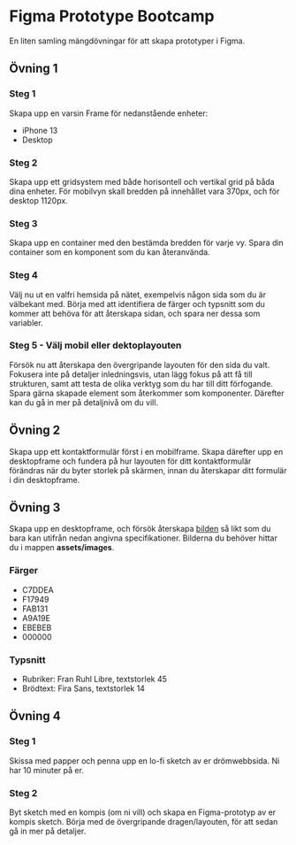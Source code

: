 # Figma Prototype Bootcamp
En liten samling mängdövningar för att skapa prototyper i Figma.

## Övning 1

### Steg 1

Skapa upp en varsin Frame för nedanstående enheter:

* iPhone 13
* Desktop

### Steg 2

Skapa upp ett gridsystem med både horisontell och vertikal grid på båda dina enheter. För mobilvyn skall bredden på innehållet vara 370px, och för desktop 1120px. 

### Steg 3

Skapa upp en container med den bestämda bredden för varje vy. Spara din container som en komponent som du kan återanvända.

### Steg 4

Välj nu ut en valfri hemsida på nätet, exempelvis någon sida som du är välbekant med. Börja med att identifiera de färger och typsnitt som du kommer att behöva för att återskapa sidan, och spara ner dessa som variabler.

### Steg 5 - Välj mobil eller dektoplayouten

Försök nu att återskapa den övergripande layouten för den sida du valt. Fokusera inte på detaljer inledningsvis, utan lägg fokus på att få till strukturen, samt att testa de olika verktyg som du har till ditt förfogande. Spara gärna skapade element som återkommer som komponenter. Därefter kan du gå in mer på detaljnivå om du vill.

## Övning 2

Skapa upp ett kontaktformulär först i en mobilframe. Skapa därefter upp en desktopframe och fundera på hur layouten för ditt kontaktformulär förändras när du byter storlek på skärmen, innan du återskapar ditt formulär i din desktopframe.

## Övning 3

Skapa upp en desktopframe, och försök återskapa [bilden](https://github.com/fu-ux-ui-fe24/exercise-prototype-bootcamp/blob/main/assets/mockup/desktop-insurance.png) så likt som du bara kan utifrån nedan angivna specifikationer. Bilderna du behöver hittar du i mappen **assets/images**.

### Färger

* C7DDEA
* F17949
* FAB131
* A9A19E
* EBEBEB
* 000000

### Typsnitt

* Rubriker: Fran Ruhl Libre, textstorlek 45
* Brödtext: Fira Sans, textstorlek 14

## Övning 4

### Steg 1

Skissa med papper och penna upp en lo-fi sketch av er drömwebbsida. Ni har 10 minuter på er.

### Steg 2

Byt sketch med en kompis (om ni vill) och skapa en Figma-prototyp av er kompis sketch. Börja med de övergripande dragen/layouten, för att sedan gå in mer på detaljer.



